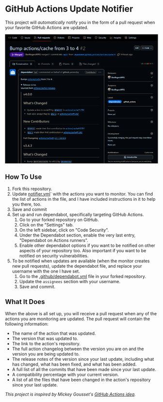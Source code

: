 # GitHub Actions Update Notifier

This project will *automatically* notify you in the form of a pull request when your favorite GitHub Actions are updated.

![Screenshot of an example run of this project, showing the pull request that was automatically created when it notified about updating actions/cache from version 3 to 4](image.png)

## How To Use
1. Fork this repository.
2. Update [notifier.yml](.github/workflows/notifier.yml)` with the actions you want to monitor. You can find the list of actions in the file, and I have included instructions in it to help you there, too.
3. Save and commit
4. Set up and run dependabot, specifically targeting GitHub Actions.
   1. Go to your forked repository on GitHub.
   2. Click on the "Settings" tab.
   3. On the left sidebar, click on "Code Security".
   4. Under the Dependabot section, enable the very last entry, "Dependabot on Actions runners".
   5. Enable other dependabot options if you want to be notified on other aspects of your repository too. Also important if you want to be notified on security vulnerabilities.
5. To be notified when updates are available (when the monitor creates new pull requests), update the dependabot file, and replace your username with the one I have set.
   1. Go to the [.github/dependabot.yml](.github/dependabot.yml) file in your forked repository.
   2. Update the `assignees` section with your username.
   3. Save and commit.

## What It Does
When the above is all set up, you will receive a pull request when any of the actions you are monitoring are updated. The pull request will contain the following information:
- The name of the action that was updated.
- The version that was updated to.
- The link to the action's repository.
- The full action changelog between the version you are on and the version you are being updated to.
- The release notes of the version since your last update, including what has changed, what has been fixed, and what has been added.
- A full list of all the commits that have been made since your last update.
- A compatibility percentage with your current version.
- A list of all the files that have been changed in the action's repository since your last update.


*This project is inspired by Mickey Gousset's [GitHub Actions idea](https://github.com/devopselvis/dependabot-version-updates-example4).*
